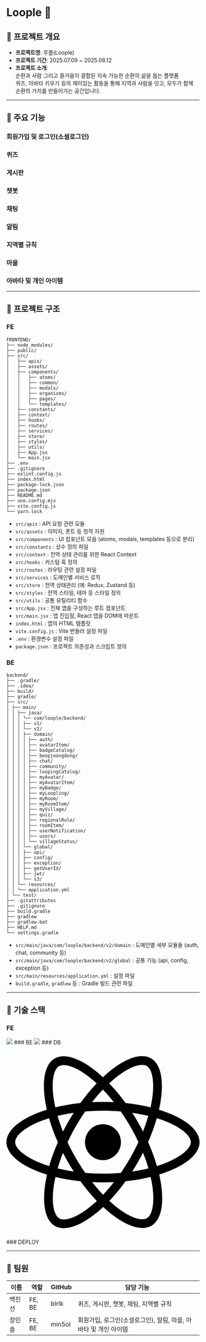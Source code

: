 # Loople 🌿

## 📌 프로젝트 개요

- **프로젝트명**: 루플(Loople)
- **프로젝트 기간**: 2025.07.09 ~ 2025.08.12
- **프로젝트 소개**:  
  순환과 사람 그리고 즐거움이 결합된 지속 가능한 순환의 삶을 돕는 플랫폼    
  퀴즈, 아바타 키우기 등의 재미있는 활동을 통해 지역과 사람을 잇고, 모두가 함께 순환의 가치를 만들어가는 공간입니다.

---

## 📌 주요 기능
### 회원가입 및 로그인(소셜로그인)
### 퀴즈
### 게시판
### 챗봇
### 채팅
### 알림
### 지역별 규칙
### 마을
### 아바타 및 개인 아이템

---

## 📌 프로젝트 구조
### FE
~~~plaintext
FRONTEND/
├── node_modules/
├── public/
├── src/
│   ├── apis/
│   ├── assets/
│   ├── components/
│   │   ├── atoms/
│   │   ├── common/
│   │   ├── modals/
│   │   ├── organisms/
│   │   ├── pages/
│   │   └── templates/
│   ├── constants/
│   ├── context/
│   ├── hooks/ 
│   ├── routes/
│   ├── services/
│   ├── store/
│   ├── styles/
│   ├── utils/
│   ├── App.jsx
│   └── main.jsx
├── .env
├── .gitignore
├── eslint.config.js
├── index.html
├── package-lock.json
├── package.json
├── README.md
├── uno.config.mjs
├── vite.config.js
└── yarn.lock
~~~
- `src/apis` : API 요청 관련 모듈
- `src/assets` : 이미지, 폰트 등 정적 자원
- `src/components` : UI 컴포넌트 모음 (atoms, modals, templates 등으로 분리)
- `src/constants` : 상수 정의 파일
- `src/context` : 전역 상태 관리를 위한 React Context
- `src/hooks` : 커스텀 훅 정의
- `src/routes` : 라우팅 관련 설정 파일
- `src/services` : 도메인별 서비스 로직
- `src/store` : 전역 상태관리 (예: Redux, Zustand 등)
- `src/styles` : 전역 스타일, 테마 등 스타일 정의
- `src/utils` : 공통 유틸리티 함수
- `src/App.jsx` : 전체 앱을 구성하는 루트 컴포넌트
- `src/main.jsx` : 앱 진입점, React 앱을 DOM에 마운트
- `index.html` : 앱의 HTML 템플릿
- `vite.config.js` : Vite 번들러 설정 파일
- `.env` : 환경변수 설정 파일
- `package.json` : 프로젝트 의존성과 스크립트 정의


### BE
~~~plaintext
backend/
├── .gradle/
├── .idea/
├── build/
├── gradle/
├── src/
│ ├── main/
│ │ ├── java/
│ │ │ └── com/loople/backend/
│ │ │ ├── v1/
│ │ │ └── v2/
│ │ │ ├── domain/
│ │ │ │ ├── auth/
│ │ │ │ ├── avatarItem/
│ │ │ │ ├── badgeCatalog/
│ │ │ │ ├── beopjeongdong/
│ │ │ │ ├── chat/
│ │ │ │ ├── community/
│ │ │ │ ├── loopingCatalog/
│ │ │ │ ├── myAvatar/
│ │ │ │ ├── myAvatarItem/
│ │ │ │ ├── myBadge/
│ │ │ │ ├── myLoopling/
│ │ │ │ ├── myRoom/
│ │ │ │ ├── myRoomItem/
│ │ │ │ ├── myVillage/
│ │ │ │ ├── quiz/
│ │ │ │ ├── regionalRule/
│ │ │ │ ├── roomItem/
│ │ │ │ ├── userNotification/
│ │ │ │ ├── users/
│ │ │ │ └── villageStatus/
│ │ │ └── global/
│ │ │ ├── api/
│ │ │ ├── config/
│ │ │ ├── exception/
│ │ │ ├── getUserId/
│ │ │ ├── jwt/
│ │ │ └── s3/
│ │ └── resources/
│ │ └── application.yml
│ └── test/
├── .gitattributes
├── .gitignore
├── build.gradle
├── gradlew
├── gradlew.bat
├── HELP.md
└── settings.gradle
~~~

- `src/main/java/com/loople/backend/v2/domain` : 도메인별 세부 모듈들 (auth, chat, community 등)
- `src/main/java/com/loople/backend/v2/global` : 공통 기능 (api, config, exception 등)
- `src/main/resources/application.yml` : 설정 파일
- `build.gradle`, `gradlew` 등 : Gradle 빌드 관련 파일

---

## 📌 기술 스택
### FE
<img src="https://img.shields.io/badge/html5-E34F26?style=for-the-badge&logo=html5&logoColor=white">
### BE
<img src="https://img.shields.io/badge/JAVA-007396?style=for-the-badge&logo=java&logoColor=white">
### DB
<svg role="img" viewBox="0 0 24 24" xmlns="http://www.w3.org/2000/svg"><title>React</title><path d="M14.23 12.004a2.236 2.236 0 0 1-2.235 2.236 2.236 2.236 0 0 1-2.236-2.236 2.236 2.236 0 0 1 2.235-2.236 2.236 2.236 0 0 1 2.236 2.236zm2.648-10.69c-1.346 0-3.107.96-4.888 2.622-1.78-1.653-3.542-2.602-4.887-2.602-.41 0-.783.093-1.106.278-1.375.793-1.683 3.264-.973 6.365C1.98 8.917 0 10.42 0 12.004c0 1.59 1.99 3.097 5.043 4.03-.704 3.113-.39 5.588.988 6.38.32.187.69.275 1.102.275 1.345 0 3.107-.96 4.888-2.624 1.78 1.654 3.542 2.603 4.887 2.603.41 0 .783-.09 1.106-.275 1.374-.792 1.683-3.263.973-6.365C22.02 15.096 24 13.59 24 12.004c0-1.59-1.99-3.097-5.043-4.032.704-3.11.39-5.587-.988-6.38-.318-.184-.688-.277-1.092-.278zm-.005 1.09v.006c.225 0 .406.044.558.127.666.382.955 1.835.73 3.704-.054.46-.142.945-.25 1.44-.96-.236-2.006-.417-3.107-.534-.66-.905-1.345-1.727-2.035-2.447 1.592-1.48 3.087-2.292 4.105-2.295zm-9.77.02c1.012 0 2.514.808 4.11 2.28-.686.72-1.37 1.537-2.02 2.442-1.107.117-2.154.298-3.113.538-.112-.49-.195-.964-.254-1.42-.23-1.868.054-3.32.714-3.707.19-.09.4-.127.563-.132zm4.882 3.05c.455.468.91.992 1.36 1.564-.44-.02-.89-.034-1.345-.034-.46 0-.915.01-1.36.034.44-.572.895-1.096 1.345-1.565zM12 8.1c.74 0 1.477.034 2.202.093.406.582.802 1.203 1.183 1.86.372.64.71 1.29 1.018 1.946-.308.655-.646 1.31-1.013 1.95-.38.66-.773 1.288-1.18 1.87-.728.063-1.466.098-2.21.098-.74 0-1.477-.035-2.202-.093-.406-.582-.802-1.204-1.183-1.86-.372-.64-.71-1.29-1.018-1.946.303-.657.646-1.313 1.013-1.954.38-.66.773-1.286 1.18-1.868.728-.064 1.466-.098 2.21-.098zm-3.635.254c-.24.377-.48.763-.704 1.16-.225.39-.435.782-.635 1.174-.265-.656-.49-1.31-.676-1.947.64-.15 1.315-.283 2.015-.386zm7.26 0c.695.103 1.365.23 2.006.387-.18.632-.405 1.282-.66 1.933-.2-.39-.41-.783-.64-1.174-.225-.392-.465-.774-.705-1.146zm3.063.675c.484.15.944.317 1.375.498 1.732.74 2.852 1.708 2.852 2.476-.005.768-1.125 1.74-2.857 2.475-.42.18-.88.342-1.355.493-.28-.958-.646-1.956-1.1-2.98.45-1.017.81-2.01 1.085-2.964zm-13.395.004c.278.96.645 1.957 1.1 2.98-.45 1.017-.812 2.01-1.086 2.964-.484-.15-.944-.318-1.37-.5-1.732-.737-2.852-1.706-2.852-2.474 0-.768 1.12-1.742 2.852-2.476.42-.18.88-.342 1.356-.494zm11.678 4.28c.265.657.49 1.312.676 1.948-.64.157-1.316.29-2.016.39.24-.375.48-.762.705-1.158.225-.39.435-.788.636-1.18zm-9.945.02c.2.392.41.783.64 1.175.23.39.465.772.705 1.143-.695-.102-1.365-.23-2.006-.386.18-.63.406-1.282.66-1.933zM17.92 16.32c.112.493.2.968.254 1.423.23 1.868-.054 3.32-.714 3.708-.147.09-.338.128-.563.128-1.012 0-2.514-.807-4.11-2.28.686-.72 1.37-1.536 2.02-2.44 1.107-.118 2.154-.3 3.113-.54zm-11.83.01c.96.234 2.006.415 3.107.532.66.905 1.345 1.727 2.035 2.446-1.595 1.483-3.092 2.295-4.11 2.295-.22-.005-.406-.05-.553-.132-.666-.38-.955-1.834-.73-3.703.054-.46.142-.944.25-1.438zm4.56.64c.44.02.89.034 1.345.034.46 0 .915-.01 1.36-.034-.44.572-.895 1.095-1.345 1.565-.455-.47-.91-.993-1.36-1.565z"/></svg>
### DEPLOY

---

## 📌 팀원
|  이름  |  역할  |  GitHub  |  담당 기능 |
|--------|--------|----------|------------|
| 백진선 | FE, BE | blrlk | 퀴즈, 게시판, 챗봇, 채팅, 지역별 규칙 |
| 장민솔 | FE, BE | min5ol | 회원가입, 로그인(소셜로그인), 알림, 마을, 아바타 및 개인 아이템 |

